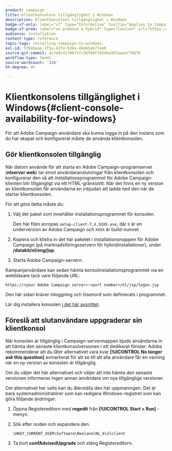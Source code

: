 ```yaml
---
product: campaign
title: Klientkonsolens tillgänglighet i Windows
description: Klientkonsolens tillgänglighet i Windows
badge-v7-only: label="v7" type="Informative" tooltip="Applies to Campaign Classic v7 only"
badge-v7-prem: label="on-premise & hybrid" type="Caution" url="https://experienceleague.adobe.com/docs/campaign-classic/using/installing-campaign-classic/architecture-and-hosting-models/hosting-models-lp/hosting-models.html" tooltip="Applies to on-premise and hybrid deployments only"
audience: installation
content-type: reference
topic-tags: installing-campaign-in-windows-
exl-id: 57845eae-1f1a-42f4-b2ba-46d454677ae0
source-git-commit: acfe0c4139671fc3df69ff434ba307aaaaf70676
workflow-type: tm+mt
source-wordcount: '328'
ht-degree: 4%

---
```


# Klientkonsolens tillgänglighet i Windows{#client-console-availability-for-windows}



För att Adobe Campaign-användare ska kunna logga in på den instans som du har skapat och konfigurerat måste de använda klientkonsolen.

## Gör klientkonsolen tillgänglig

När datorn använde för att starta en Adobe Campaign-programserver (**nlserver web**) tar emot användaranslutningar från klientkonsolen och konfigurerar den så att installationsprogrammet för Adobe Campaign-klienten blir tillgängligt via ett HTML-gränssnitt. När det finns en ny version av klientkonsolen får användarna en inbjudan att ladda ned den när de startar klientkonsolen.

För att göra detta måste du:

1. Välj det paket som innehåller installationsprogrammet för konsolen.

   Den här filen anropas `setup-client-7.X.XXXX.exe`, där `X` är en underversion av Adobe Campaign och `XXXX` är build-numret.

1. Kopiera och klistra in det här paketet i installationsmappen för Adobe Campaign (på marknadsföringsservern för hybridinstallationer), under **/datakit/nl/eng/jsp**.
1. Starta Adobe Campaign-servern.

Kampanjanvändare kan sedan hämta konsolinstallationsprogrammet via en webbläsare tack vare följande URL:

```
https://<your Adobe Campaign server>:>port number>/nl/jsp/logon.jsp
```

Den här sidan kräver inloggning och lösenord som definierats i programmet.

Lär dig installera konsolen [i det här avsnittet](../../installation/using/installing-the-client-console.md).

## Föreslå att slutanvändare uppgraderar sin klientkonsol

När konsolen är tillgänglig i Campaign-servermappen bjuds användarna in att hämta den senaste klientkonsolversionen i ett dedikerat fönster. Adobe rekommenderar att du låter alternativet vara kvar **[!UICONTROL No longer ask this question]** avmarkerat för att se till att alla användare får en varning när en ny version av konsolen är tillgänglig.

Om du väljer det här alternativet och väljer att inte hämta den senaste versionen informeras ingen annan användare om nya tillgängliga versioner.

Om alternativet har valts kan du återställa den här uppmaningen. Det är bara systemadministratörer som kan redigera Windows-registret som kan göra följande ändringar:

1. Öppna Registereditorn med **regedit** från **[!UICONTROL Start > Run]** -menyn.
1. Sök efter noden och expandera den.

   ```
   \HKEY_CURRENT_USER\Software\Neolane\NL_6\nlclient
   ```

1. Ta bort **confAdvisedUpgrade** och stäng Registereditorn.
